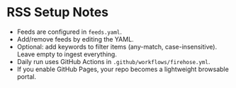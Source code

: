 # RSS Setup Notes

- Feeds are configured in `feeds.yaml`.
- Add/remove feeds by editing the YAML.
- Optional: add keywords to filter items (any-match, case-insensitive). Leave empty to ingest everything.
- Daily run uses GitHub Actions in `.github/workflows/firehose.yml`.
- If you enable GitHub Pages, your repo becomes a lightweight browsable portal.
